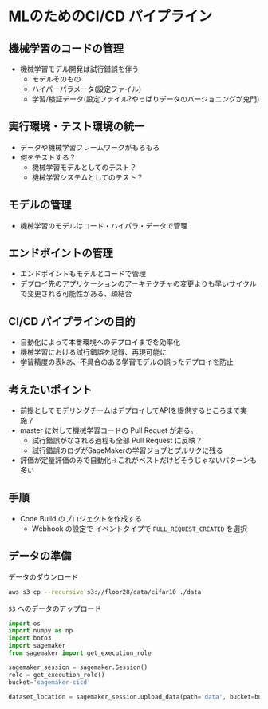 # MLのためのCI/CD パイプライン
## 機械学習のコードの管理
- 機械学習モデル開発は試行錯誤を伴う
  - モデルそのもの
  - ハイパーパラメータ(設定ファイル)
  - 学習/検証データ(設定ファイル?やっぱりデータのバージョニングが鬼門)

## 実行環境・テスト環境の統一
- データや機械学習フレームワークがもろもろ
- 何をテストする？
  - 機械学習モデルとしてのテスト？
  - 機械学習システムとしてのテスト？

## モデルの管理
- 機械学習のモデルはコード・ハイパラ・データで管理

## エンドポイントの管理
- エンドポイントもモデルとコードで管理
- デプロイ先のアプリケーションのアーキテクチャの変更よりも早いサイクルで変更される可能性がある、疎結合

## CI/CD パイプラインの目的
- 自動化によって本番環境へのデプロイまでを効率化
- 機械学習における試行錯誤を記録、再現可能に
- 学習精度の表kあ、不具合のある学習モデルの誤ったデプロイを防止



## 考えたいポイント
- 前提としてモデリングチームはデプロイしてAPIを提供するところまで実施？
- master に対して機械学習コードの Pull Requet が走る。
  - 試行錯誤がなされる過程も全部 Pull Request に反映？
  - 試行錯誤のログがSageMakerの学習ジョブとプルリクに残る
- 評価が定量評価のみで自動化→これがベストだけどそうじゃないパターンも多い


## 手順
- Code Build のプロジェクトを作成する
  - Webhook の設定で イベントタイプで `PULL_REQUEST_CREATED` を選択   


## データの準備

データのダウンロード
```bash
aws s3 cp --recursive s3://floor28/data/cifar10 ./data
```

`S3` へのデータのアップロード
```python 
import os
import numpy as np
import boto3
import sagemaker
from sagemaker import get_execution_role

sagemaker_session = sagemaker.Session()
role = get_execution_role()
bucket='sagemaker-cicd'

dataset_location = sagemaker_session.upload_data(path='data', bucket=bucket, key_prefix='data/DEMO-cifar10')
```

